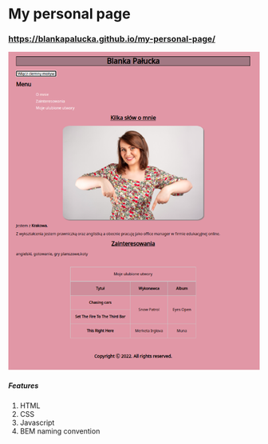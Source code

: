 # My personal page

### https://blankapalucka.github.io/my-personal-page/
![Main View](./docs/main%20view.png)

##### Features
1. HTML
2. CSS
3. Javascript
4. BEM naming convention
